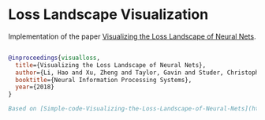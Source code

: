 # Loss Landscape Visualization

Implementation of the paper [Visualizing the Loss Landscape of Neural Nets](https://github.com/tomgoldstein/loss-landscape).


```bibtex

@inproceedings{visualloss,
  title={Visualizing the Loss Landscape of Neural Nets},
  author={Li, Hao and Xu, Zheng and Taylor, Gavin and Studer, Christoph and Goldstein, Tom},
  booktitle={Neural Information Processing Systems},
  year={2018}
}

Based on [Simple-code-Visualizing-the-Loss-Landscape-of-Neural-Nets](https://github.com/Leebh-kor/Simple-code-Visualizing-the-Loss-Landscape-of-Neural-Nets).



